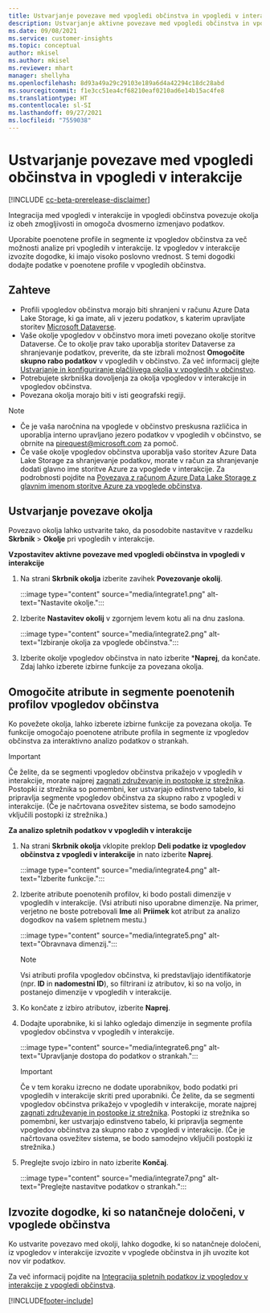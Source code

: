```yaml
---
title: Ustvarjanje povezave med vpogledi občinstva in vpogledi v interakcije
description: Ustvarjanje aktivne povezave med vpogledi občinstva in vpogledi v interakcije za omogočanje dvosmerne izmenjave podatkov.
ms.date: 09/08/2021
ms.service: customer-insights
ms.topic: conceptual
author: mkisel
ms.author: mkisel
ms.reviewer: mhart
manager: shellyha
ms.openlocfilehash: 8d93a49a29c29103e189a6d4a42294c18dc28abd
ms.sourcegitcommit: f1e3cc51ea4cf68210eaf0210ad6e14b15ac4fe8
ms.translationtype: HT
ms.contentlocale: sl-SI
ms.lasthandoff: 09/27/2021
ms.locfileid: "7559038"
---
```

# <a name="create-a-link-between-audience-insights-and-engagement-insights"></a>Ustvarjanje povezave med vpogledi občinstva in vpogledi v interakcije

[!INCLUDE [cc-beta-prerelease-disclaimer](includes/cc-beta-prerelease-disclaimer.md)]

Integracija med vpogledi v interakcije in vpogledi občinstva povezuje okolja iz obeh zmogljivosti in omogoča dvosmerno izmenjavo podatkov.

Uporabite poenotene profile in segmente iz vpogledov občinstva za več možnosti analize pri vpogledih v interakcije. Iz vpogledov v interakcije izvozite dogodke, ki imajo visoko poslovno vrednost. S temi dogodki dodajte podatke v poenotene profile v vpogledih občinstva.

## <a name="prerequisites"></a>Zahteve

- Profili vpogledov občinstva morajo biti shranjeni v računu Azure Data Lake Storage, ki ga imate, ali v jezeru podatkov, s katerim upravljate storitev [Microsoft Dataverse](/powerapps/maker/data-platform/data-platform-intro.md). 
- Vaše okolje vpogledov v občinstvo mora imeti povezano okolje storitve Dataverse. Če to okolje prav tako uporablja storitev Dataverse za shranjevanje podatkov, preverite, da ste izbrali možnost **Omogočite skupno rabo podatkov** v vpogledih v občinstvo. Za več informacij glejte [Ustvarjanje in konfiguriranje plačljivega okolja v vpogledih v občinstvo](../audience-insights/get-started-paid.md).
- Potrebujete skrbniška dovoljenja za okolja vpogledov v interakcije in vpogledov občinstva.
- Povezana okolja morajo biti v isti geografski regiji.

> [!NOTE]
> - Če je vaša naročnina na vpoglede v občinstvo preskusna različica in uporablja interno upravljano jezero podatkov v vpogledih v občinstvo, se obrnite na [pirequest@microsoft.com](mailto:pirequest@microsoft.com) za pomoč. 
> - Če vaše okolje vpogledov občinstva uporablja vašo storitev Azure Data Lake Storage za shranjevanje podatkov, morate v račun za shranjevanje dodati glavno ime storitve Azure za vpoglede v interakcije. Za podrobnosti pojdite na [Povezava z računom Azure Data Lake Storage z glavnim imenom storitve Azure za vpoglede občinstva](../audience-insights/connect-service-principal.md). 


## <a name="create-an-environment-link"></a>Ustvarjanje povezave okolja

Povezavo okolja lahko ustvarite tako, da posodobite nastavitve v razdelku **Skrbnik** > **Okolje** pri vpogledih v interakcije.

**Vzpostavitev aktivne povezave med vpogledi občinstva in vpogledi v interakcije**

1. Na strani **Skrbnik okolja** izberite zavihek **Povezovanje okolij**.

    :::image type="content" source="media/integrate1.png" alt-text="Nastavite okolje.":::

1. Izberite **Nastavitev okolij** v zgornjem levem kotu ali na dnu zaslona.

     :::image type="content" source="media/integrate2.png" alt-text="Izbiranje okolja za vpoglede občinstva.":::

1. Izberite okolje vpogledov občinstva in nato izberite ***Naprej**, da končate. Zdaj lahko izberete izbirne funkcije za povezana okolja.
 
## <a name="enable-audience-insights-unified-profiles-attributes-and-segments"></a>Omogočite atribute in segmente poenotenih profilov vpogledov občinstva

Ko povežete okolja, lahko izberete izbirne funkcije za povezana okolja. Te funkcije omogočajo poenotene atribute profila in segmente iz vpogledov občinstva za interaktivno analizo podatkov o strankah.

> [!IMPORTANT]
> Če želite, da se segmenti vpogledov občinstva prikažejo v vpogledih v interakcije, morate najprej [zagnati združevanje in postopke iz strežnika](../audience-insights/merge-entities.md). Postopki iz strežnika so pomembni, ker ustvarjajo edinstveno tabelo, ki pripravlja segmente vpogledov občinstva za skupno rabo z vpogledi v interakcije. (Če je načrtovana osvežitev sistema, se bodo samodejno vključili postopki iz strežnika.)

**Za analizo spletnih podatkov v vpogledih v interakcije**

1. Na strani **Skrbnik okolja** vklopite preklop **Deli podatke iz vpogledov občinstva z vpogledi v interakcije** in nato izberite **Naprej**.

    :::image type="content" source="media/integrate4.png" alt-text="Izberite funkcije.":::

1. Izberite atribute poenotenih profilov, ki bodo postali dimenzije v vpogledih v interakcije. (Vsi atributi niso uporabne dimenzije. Na primer, verjetno ne boste potrebovali **Ime** ali **Priimek** kot atribut za analizo dogodkov na vašem spletnem mestu.)

    :::image type="content" source="media/integrate5.png" alt-text="Obravnava dimenzij.":::

   >[!NOTE]
   > Vsi atributi profila vpogledov občinstva, ki predstavljajo identifikatorje (npr. **ID** in **nadomestni ID**), so filtrirani iz atributov, ki so na voljo, in postanejo dimenzije v vpogledih v interakcije.

1. Ko končate z izbiro atributov, izberite **Naprej**.
1. Dodajte uporabnike, ki si lahko ogledajo dimenzije in segmente profila vpogledov občinstva v vpogledih v interakcije.

    :::image type="content" source="media/integrate6.png" alt-text="Upravljanje dostopa do podatkov o strankah.":::

   > [!IMPORTANT]
   > Če v tem koraku izrecno ne dodate uporabnikov, bodo podatki pri vpogledih v interakcije skriti pred uporabniki.
   > Če želite, da se segmenti vpogledov občinstva prikažejo v vpogledih v interakcije, morate najprej [zagnati združevanje in postopke iz strežnika](../audience-insights/merge-entities.md). Postopki iz strežnika so pomembni, ker ustvarjajo edinstveno tabelo, ki pripravlja segmente vpogledov občinstva za skupno rabo z vpogledi v interakcije. (Če je načrtovana osvežitev sistema, se bodo samodejno vključili postopki iz strežnika.)

1. Preglejte svojo izbiro in nato izberite **Končaj**.

    :::image type="content" source="media/integrate7.png" alt-text="Preglejte nastavitve podatkov o strankah.":::

## <a name="export-refined-events-to-audience-insights"></a>Izvozite dogodke, ki so natančneje določeni, v vpoglede občinstva

Ko ustvarite povezavo med okolji, lahko dogodke, ki so natančneje določeni, iz vpogledov v interakcije izvozite v vpoglede občinstva in jih uvozite kot nov vir podatkov. 

Za več informacij pojdite na [Integracija spletnih podatkov iz vpogledov v interakcije z vpogledi občinstva](../audience-insights/integrate-engagement-insights.md).

<!--
## Share engagement insights refined events with audience insights

After you create a link between environments, a new option becomes available for you to share [refined events](refined-events.md) with audience insights.

Consider the following when creating refined events for audience insights: 

- Provide a meaningful name for the refined event. It will be used as an activity name in audience insights.
- Select at least the following properties to create an activity in audience insights: 
    - Signal.Action.Name indicates the activity details.
    - Signal.User.Id maps with the customer ID.
    - Signal.View.Uri is a web address as a basis for segments or measures.
    - Signal.Export.Id is a primary key for events.
    - Signal.Timestamp determines the date and time for the activity.

To share refined events:

1. From the engagement insights menu, select **Data** and then select the **Events** tab.
2. On the **Action** menu, select **Share as activity**.

    :::image type="content" source="media/integrate8.png" alt-text="Data shared events settings.":::

3. You can view and stop actively shared events on the **Export and Sharing** tab.
4. -- per Michael K, we need a mock here (Mukesh needs to update to reflect what happens in AUI once a user shares a refined event (i.e. no longer AUI, data wrangler needs to go discover data in the storage, the shared event is available as a DS and entity, correct?)

### Attach refined events shared as activities to unified profiles in audience insights

You can bring customer web activity data from engagement insights into audience insights. In addition to transactional, demographic, or behavioral data, you can view activities on the web in unified customer profiles. You can then use these profiles to get insights such as segments, measures, and predictions for audience activation.

Follow the steps in [data unification](../audience-insights/data-unification.md) to map, match, and merge website authentication information to unified profiles in audience insights.

You can also share refined events that are now available in audience insights, identified as data sources and entities. 

Next, you can relate event data from engagement insights as unified activities in customer profiles.

### Relate refined event data as an activity of a customer profile

After unifying the data, you can configure the activity for the customer profile. For more information, go to [Customer activities](../audience-insights/activities.md).

:::image type="content" source="media/web-event-activity.png" alt-text="Activities page with expanded Edit activity pane.":::

Next, configure the new activity by using mapping elements: 

- **Primary Key**: Signal.Export.Id, a unique ID that is available for every event record in engagement insights. This property is automatically generated.

- **Timestamp**: Signal.Timestamp in the event property.

- **Event**: Signal.Name, the event name that you want to track.

- **Web address**: Signal.View.Uri that refers to the URI of the page that created the event.

- **Details**: Signal.Action.Name to represent the information to associate with the event. The selected property in this case indicates that the event is for email promotion.

- **Activity type**: In this example, we choose the existing activity type WebLog. This selection is a useful filter option to run prediction models or create segments based on this activity type.

- **Set up relationship**: This important setting ties the activity to existing customer profiles. **Signal.User.Id** is the identifier configured in the SDK to be collected. It relates to the user ID in other data sources that are configured in audience insights. 

This example configures the relationship between Signal.User.Id and RetailCustomers:CustomerRetailId, which is the primary key that was identified in the map step of the data unification process.

After processing the activities, you can review customer records and open a customer card to see activities from engagement insights in the timeline. 

> [!TIP]
> To find a customer ID that has an engagement insights activity, go to **Entities** and preview the data for the UnifiedActivity entity. **ActivityTypeDisplay = WebLog** contains the engagement insights activity configured in the preceding example. Copy the customer ID for one of those records and search<!--note from editor: Edit okay? I couldn't quite follow this.-- > for that ID on the **Customers** page.

--> 

[!INCLUDE[footer-include](../includes/footer-banner.md)]
